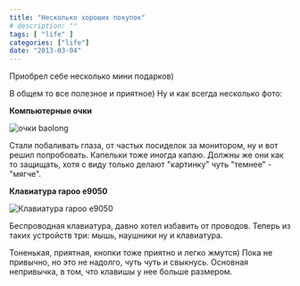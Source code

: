 ```yaml
---
title: "Несколько хороших покупок"
# description: ""
tags: [ "life" ]
categories: ["life"]
date: "2013-03-04"
---
```


Приобрел себе несколько мини подарков)
<!-- Read more -->

В общем то все полезное и приятное) Ну и как всегда несколько фото:

**Компьютерные очки**

![очки baolong](http://distilleryimage4.instagram.com/92b34e02835c11e280a722000a9e28dc_7.jpg "очки baolong")

Стали побаливать глаза, от частых посиделок за монитором, ну и вот решил попробовать. Капельки тоже иногда капаю. Должны же они как то защищать, хотя с виду только делают "картинку" чуть "темнее" - "мягче".

**Клавиатура rapoo e9050**

![Клавиатура rapoo e9050](http://distilleryimage6.s3.amazonaws.com/6fcabf6c84c711e2ad7a22000a9f3090_7.jpg "Клавиатура rapoo e9050")

Беспроводная клавиатура, давно хотел избавить от проводов. Теперь из таких устройств три: мышь, наушники ну и клавиатура.

Тоненькая, приятная, кнопки тоже приятно и легко жмутся) Пока не привычно, но это не надолго, чуть чуть и свыкнусь. Основная непривычка, в том, что клавишы у нее больше размером.
